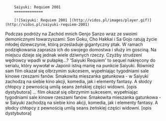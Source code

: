 
        Saiyuki: Requiem 2001 
        =============
        
        [![Saiyuki: Requiem 2001 ](http://vidos.pl/images/player.gif)](http://vidos.pl/saiyuki-requiem-2001)
        
        
 Podczas podróży na Zachód mnich Genjo Sanzo wraz ze swoimi demonicznymi towarzyszami: Son Goku, Cho Hakkai i Sa Gojo ratują życie młodej dziewczynie, którą prześladuje gigantyczny ptak. W ramach podziękowania zaprasza ich do swojego domostwa i służy im gosciną. Na miejscu dzieje się jednak wiele dziwnych rzeczy. Czyżby strudzeni wędrowcy wpadli w pułapkę...? 'Saiyuki Requiem' to sequel nakręcony do serialu, który wywołał w Japonii istną manię na punkcie Saiyuki. Również sam film okazał się olbrzymim sukcesem, wypełniając tygodniami sale kinowe rzeszami fanów. Smakowita mieszanka gatunkowa - w Saiyuki zachodzą na siebie kino akcji, komedia, jak i elementy fantasy. A słodcy chłopcy z pewnością umilą seans żeńskiej części widowni. [opis dystybutora]  ... film okazał się olbrzymim sukcesem, wypełniając tygodniami sale kinowe rzeszami fanów. Smakowita mieszanka gatunkowa - w Saiyuki zachodzą na siebie kino akcji, komedia, jak i elementy fantasy. A słodcy chłopcy z pewnością umilą seans żeńskiej części widowni. [opis dystybutora]
    